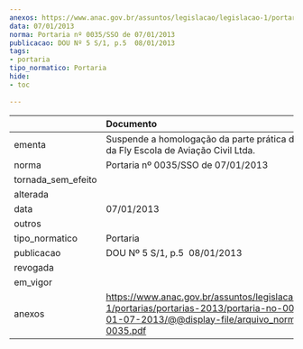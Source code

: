 ```yaml
---
anexos: https://www.anac.gov.br/assuntos/legislacao/legislacao-1/portarias/portarias-2013/portaria-no-0035-sso-de-01-07-2013/@@display-file/arquivo_norma/PA2013-0035.pdf
data: 07/01/2013
norma: Portaria nº 0035/SSO de 07/01/2013
publicacao: DOU Nº 5 S/1, p.5  08/01/2013
tags:
- portaria
tipo_normatico: Portaria
hide: 
- toc 
 
---
```


|                    | Documento                                                                                                                                                         |
|:-------------------|:------------------------------------------------------------------------------------------------------------------------------------------------------------------|
| ementa             | Suspende a homologação da parte prática do Curso IFR da Fly Escola de Aviação Civil Ltda.                                                                         |
| norma              | Portaria nº 0035/SSO de 07/01/2013                                                                                                                                |
| tornada_sem_efeito |                                                                                                                                                                   |
| alterada           |                                                                                                                                                                   |
| data               | 07/01/2013                                                                                                                                                        |
| outros             |                                                                                                                                                                   |
| tipo_normatico     | Portaria                                                                                                                                                          |
| publicacao         | DOU Nº 5 S/1, p.5  08/01/2013                                                                                                                                     |
| revogada           |                                                                                                                                                                   |
| em_vigor           |                                                                                                                                                                   |
| anexos             | https://www.anac.gov.br/assuntos/legislacao/legislacao-1/portarias/portarias-2013/portaria-no-0035-sso-de-01-07-2013/@@display-file/arquivo_norma/PA2013-0035.pdf |